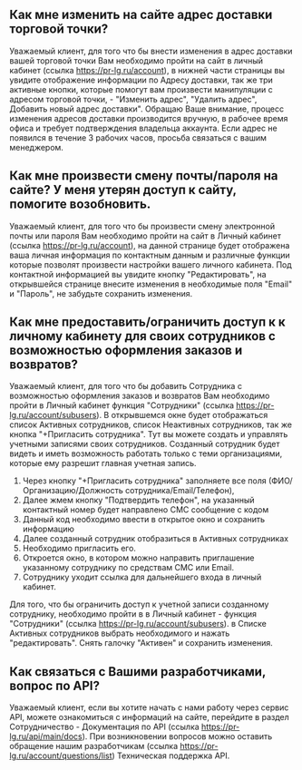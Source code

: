 ## Как мне изменить на сайте адрес доставки торговой точки?

Уважаемый клиент, для того что бы внести изменения в адрес доставки вашей торговой точки Вам
необходимо пройти на сайт в личный кабинет (ссылка https://pr-lg.ru/account), в нижней части
страницы вы увидите отображение информации по Адресу доставки, так же три активные кнопки, которые
помогут вам произвести манипуляции с адресом торговой точки, - "Изменить адрес", "Удалить адрес",
Добавить новый адрес доставки". Обращаю Ваше внимание, процесс изменения адресов доставки
производится вручную, в рабочее время офиса и требует подтверждения владельца аккаунта. Если адрес
не появился в течение 3 рабочих часов, просьба связаться с вашим менеджером.

## Как мне произвести смену почты/пароля на сайте? У меня утерян доступ к сайту, помогите возобновить.

Уважаемый клиент, для того что бы произвести смену электронной почты или пароля Вам необходимо
пройти на сайт в Личный кабинет (ссылка https://pr-lg.ru/account), на данной странице будет
отображена ваша личная информация по контактным данным и различные функции которые позволят
произвести настройки вашего личного кабинета. Под контактной информацией вы увидите кнопку
"Редактировать", на открывшейся странице внесите изменения в необходимые поля "Email" и "Пароль", не
забудьте сохранить изменения.

## Как мне предоставить/ограничить доступ к к личному кабинету для своих сотрудников с возможностью оформления заказов и возвратов?

Уважаемый клиент, для того что бы добавить Сотрудника с возможностью оформления заказов и возвратов
Вам необходимо пройти в Личный кабинет функция "Сотрудники" (ссылка
https://pr-lg.ru/account/subusers). В открывшемся окне будет отображаться список Активных
сотрудников, список Неактивных сотрудников, так же кнопка "+Пригласить сотрудника". Тут вы можете
создать и управлять учетными записями своих сотрудников. Созданный сотрудник будет видеть и иметь
возможность работать только с теми организациями, которые ему разрешит главная учетная запись.

1. Через кнопку "+Пригласить сотрудника" заполняете все поля (ФИО/Организацию/Должность
   сотрудника/Email/Телефон),
2. Далее жмем кнопку "Подтвердить телефон", на указанный контактный номер будет направлено СМС
   сообщение с кодом
3. Данный код необходимо ввести в открытое окно и сохранить информацию
4. Далее созданный сотрудник отобразиться в Активных сотрудниках
5. Необходимо пригласить его.
6. Откроется окно, в котором можно направить приглашение указанному сотруднику по средствам СМС или
   Email.
7. Сотруднику уходит ссылка для дальнейшего входа в личный кабинет.

Для того, что бы ограничить доступ к учетной записи созданному сотруднику, необходимо пройти в в
Личный кабинет - функция "Сотрудники" (ссылка https://pr-lg.ru/account/subusers). в Списке Активных
сотрудников выбрать необходимого и нажать "редактировать". Снять галочку "Активен" и сохранить
изменения.

## Как связаться с Вашими разработчиками, вопрос по АРI?

Уважаемый клиент, если вы хотите начать с нами работу через сервис API, можете ознакомиться с
информаций на сайте, перейдите в раздел Сотрудничество - Документация по API (ссылка
https://pr-lg.ru/api/main/docs). При возникновении вопросов можно оставить обращение нашим
разработчикам (ссылка https://pr-lg.ru/account/questions/list) Техническая поддержка API.
